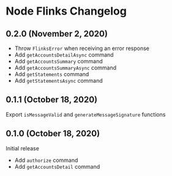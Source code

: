 # Node Flinks Changelog

## 0.2.0 (November 2, 2020)

- Throw `FlinksError` when receiving an error response
- Add `getAccountsDetailAsync` command
- Add `getAccountsSummary` command
- Add `getAccountsSummaryAsync` command
- Add `getStatements` command
- Add `getStatementsAsync` command

## 0.1.1 (October 18, 2020)

Export `isMessageValid` and `generateMessageSignature` functions

## 0.1.0 (October 18, 2020)

Initial release

- Add `authorize` command
- Add `getAccountsDetail` command
